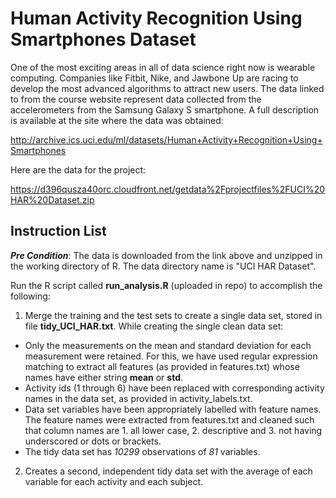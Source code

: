 Human Activity Recognition Using Smartphones Dataset 
==========================================

One of the most exciting areas in all of data science right now is wearable computing. Companies like Fitbit, Nike, and Jawbone Up are racing to develop the most advanced algorithms to attract new users. The data linked to from the course website represent data collected from the accelerometers from the Samsung Galaxy S smartphone. A full description is available at the site where the data was obtained: 

http://archive.ics.uci.edu/ml/datasets/Human+Activity+Recognition+Using+Smartphones 

Here are the data for the project: 

https://d396qusza40orc.cloudfront.net/getdata%2Fprojectfiles%2FUCI%20HAR%20Dataset.zip 

Instruction List
----------------
***Pre Condition***: The data is downloaded from the link above and unzipped in the working directory of R. The data directory name is "UCI HAR Dataset".

Run the R script called **run_analysis.R** (uploaded in repo) to accomplish the following:

1. Merge the training and the test sets to create a single data set, stored in file **tidy_UCI_HAR.txt**. While creating the single clean data set:
 * Only the measurements on the mean and standard deviation for each measurement were retained. For this, we have used regular expression matching to extract all features (as provided in features.txt) whose names have either string **mean** or **std**.
 * Activity ids (1 through 6) have been replaced with corresponding activity names in the data set, as provided in activity_labels.txt.
 * Data set variables have been appropriately labelled with feature names. The feature names were extracted from features.txt and cleaned such that column names are   1. all lower case, 2. descriptive and 3. not having underscored or dots or brackets.
 * The tidy data set has *10299* observations of *81* variables.
2. Creates a second, independent tidy data set with the average of each variable for each activity and each subject. 
